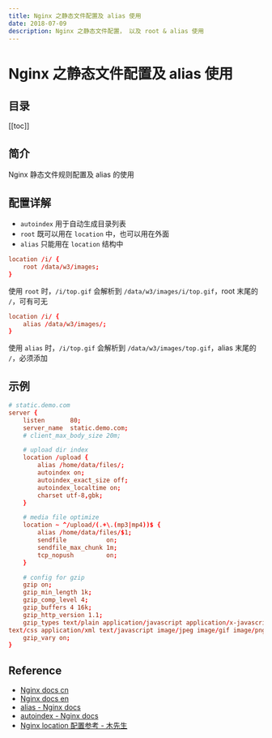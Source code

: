 ```yaml
---
title: Nginx 之静态文件配置及 alias 使用
date: 2018-07-09
description: Nginx 之静态文件配置， 以及 root & alias 使用
---
```


# Nginx 之静态文件配置及 alias 使用

<!--# 简介
Nginx 之静态文件配置， 以及 root & alias 使用-->

## 目录

[[toc]]

## 简介

Nginx 静态文件规则配置及 alias 的使用

## 配置详解

- `autoindex` 用于自动生成目录列表
- `root` 既可以用在 `location` 中，也可以用在外面
- `alias` 只能用在 `location` 结构中

```conf
location /i/ {
    root /data/w3/images;
}
```
使用 `root` 时，`/i/top.gif` 会解析到 `/data/w3/images/i/top.gif`，root 末尾的 `/`，可有可无

```conf
location /i/ {
    alias /data/w3/images/;
}
```
使用 `alias` 时，`/i/top.gif` 会解析到 `/data/w3/images/top.gif`，alias 末尾的 `/`，必须添加

## 示例

```conf
# static.demo.com
server {
    listen       80;
    server_name  static.demo.com;
    # client_max_body_size 20m;

    # upload dir index
    location /upload {
        alias /home/data/files/;
        autoindex on;
        autoindex_exact_size off;
        autoindex_localtime on;
        charset utf-8,gbk;
    }

    # media file optimize
    location ~ ^/upload/(.+\.(mp3|mp4))$ {
        alias /home/data/files/$1;
        sendfile           on;
        sendfile_max_chunk 1m;
        tcp_nopush         on;
    }

    # config for gzip
    gzip on;
    gzip_min_length 1k;
    gzip_comp_level 4;
    gzip_buffers 4 16k;
    gzip_http_version 1.1;
    gzip_types text/plain application/javascript application/x-javascript
text/css application/xml text/javascript image/jpeg image/gif image/png;
    gzip_vary on;
}
```

## Reference

- [Nginx docs cn](http://www.nginx.cn/doc/)
- [Nginx docs en](http://nginx.org/en/docs/)
- [alias - Nginx docs](http://nginx.org/en/docs/http/ngx_http_core_module.html#alias)
- [autoindex - Nginx docs](http://nginx.org/en/docs/http/ngx_http_autoindex_module.html)
- [Nginx location 配置参考 - 木先生](https://www.hujiangtao.cn/post/Nginx/2018-03-24-Nginx%E4%B9%8Blocation%E9%85%8D%E7%BD%AE.html#%E8%AF%AD%E6%B3%95%E8%A7%84%E5%88%99%EF%BC%9A)
